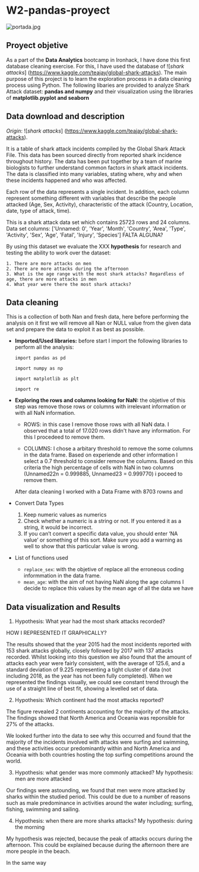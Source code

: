 # W2-pandas-proyect

![portada.jpg](https://cdn.pixabay.com/photo/2014/04/02/10/56/shark-305004_1280.png)

## Proyect objetive
As a part of the **Data Analytics** bootcamp in Ironhack, I have done this first database cleaning exercise. For this, I have used the database of ![*shark attacks*] (https://www.kaggle.com/teajay/global-shark-attacks). The main purpose of this project is to learn the exploration process in a data cleaning process using Python. 
The following libaries are provided to analyze Shark Attack dataset: **pandas and numpy** and their visualization using the libraries of **matplotlib.pyplot and seaborn**
 

## Data download and description
*Origin*: ![*shark attacks*] (https://www.kaggle.com/teajay/global-shark-attacks). 

It is a table of shark attack incidents compiled by the Global Shark Attack File. This data has been sourced directly from reported shark incidence throughout history. The data has been put together by a team of marine biologists to further understand common factors in shark attack incidents. The data is classified into many variables, stating where, why and when these incidents happened and who was affected.

Each row of the data represents a single incident. In addition, each column represent something different with variables that describe the people attacked (Age, Sex, Activity), characteristic of the attack (Country, Location, date, type of attack, time). 

This is a shark attack data set which contains 25723 rows and 24 columns.  
Data set columns: ['Unnamed: 0', 'Year', 'Month', 'Country', 'Area', 'Type', 'Activity', 'Sex', 'Age', 'Fatal', 'Injury', 'Species'] FALTA ALGUNA?

By using this dataset we evaluate the XXX **hypothesis** for research and testing the ability to work over the dataset:

    1. There are more attacks on men
    2. There are more attacks during the afternoon
    3. What is the age range with the most shark attacks? Regardless of age, there are more attacks in men 
    4. What year were there the most shark attacks?

        

## Data cleaning
This is a collection of both Nan and fresh data, here before performing the analysis on it first we will remove all Nan or NULL value from the given data set and prepare the data to exploit it as best as possible.

- **Imported/Used libraries:** before start I import the following libraries to perform all the analysis:

    `import pandas as pd`

    `import numpy as np`

    `import matplotlib as plt`

    `import re`

- **Exploring the rows and columns looking for NaN:** the objetive of this step was remove those rows or columns with irrelevant information or with all NaN information.
    * ROWS: in this case I remove those rows with all NaN data. I observed that a total of 17.020 rows didn't have any information. For this I procedeed to remove them.
    
    * COLUMNS: I chose a arbitary threshold to remove the some columns in the data frame. Based on experiende and other information I select a 0.7 threshold to consider remove the columns. Based on this criteria the high percentage of cells with NaN in two columns (Unnamed22n = 0.999885, Unnamed23 =  0.999770) i poceed to remove them.

    After data cleaning I worked with a Data Frame with 8703 rowns and 

- Convert Data Types
    1. Keep numeric values as numerics
    2. Check whether a numeric is a string or not. If you entered it as a string, it would be incorrect. 
    3. If you can’t convert a specific data value, you should enter ‘NA value’ or something of this sort. Make sure you add a warning as well to show that this particular value is wrong. 

- List of functions used
    - `replace_sex`: with the objetive of replace all the erroneous coding informmation in the data frame. 
    - `mean_age`: with the aim of not having NaN along the age columns I decide to replace this values by the mean age of all the data we have


## Data visualization and Results

1. Hypothesis: What year had the most shark attacks recorded?

HOW I REPRESENTED IT GRAPHICALLY?

The results showed that the year 2015 had the most incidents reported with 153 shark attacks globally, closely followed by 2017 with 137 attacks recorded. Whilst looking into this question we also found that the amount of attacks each year were fairly consistent, with the average of 125.6, and a standard deviation of 9.225 representing a tight cluster of data (not including 2018, as the year has not been fully completed). When we represented the findings visually, we could see constant trend through the use of a straight line of best fit, showing a levelled set of data.

2. Hypothesis: Which continent had the most attacks reported?

 The figure revealed 2 continents accounting for the majority of the attacks. The findings showed that North America and Oceania was reponsible for 27% of the attacks. 
 
 We looked further into the data to see why this occurred and found that the majority of the incidents involved with attacks were surfing and swimming, and these activities occur predominantly within and North America and Oceania with both countries hosting the top surfing competitions around the world. 
 
3. Hypothesis: what gender was more commonly attacked? My hypothesis: men are more attacked 

Our findings were astounding, we found that men were more attacked by sharks within the studied period. This could be due to a number of reasons such as male predominance in activities around the water including; surfing, fishing, swimming and sailing. 

4. Hypothesis: when there are more sharks attacks? My hypothesis: during the morning 

My hypothesis was rejected, because the peak of attacks occurs during the afternoon. This could be explained because during the afternoon there are more people in the beach. 

In the same way 